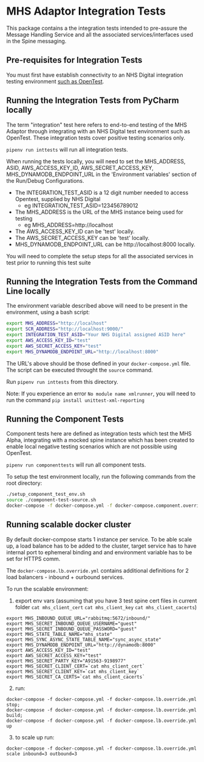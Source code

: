 # MHS Adaptor Integration Tests

This package contains a the integration tests intended to pre-assure the Message Handling Service and all the
associated services/interfaces used in the Spine messaging. 

## Pre-requisites for Integration Tests

You must first have establish connectivity to an NHS Digital integration testing environment [such as OpenTest](../../setup-opentest.md).

## Running the Integration Tests from PyCharm locally

The term "integration" test here refers to end-to-end testing of the MHS Adaptor through integrating with an NHS Digital 
test environment such as OpenTest. These integration tests cover positive testing scenarios
only.

`pipenv run inttests` will run all integration tests.

When running the tests locally, you will need to set the MHS_ADDRESS, ASID, AWS_ACCESS_KEY_ID, AWS_SECRET_ACCESS_KEY, MHS_DYNAMODB_ENDPOINT_URL in the 'Environment variables' section of
 the Run/Debug Configurations.
- The INTEGRATION_TEST_ASID is a 12 digit number needed to access Opentest, supplied by NHS Digital
    - eg INTEGRATION_TEST_ASID=123456789012
- The MHS_ADDRESS is the URL of the MHS instance being used for testing
    - eg MHS_ADDRESS=http://localhost
- The AWS_ACCESS_KEY_ID can be 'test' locally.
- The AWS_SECRET_ACCESS_KEY can be 'test' locally.
- MHS_DYNAMODB_ENDPOINT_URL can be http://localhost:8000 locally.

You will need to complete the setup steps for all the associated services in test prior to running this test suite

## Running the Integration Tests from the Command Line locally

The environment variable described above will need to be present in the environment, using a bash script:

```bash
export MHS_ADDRESS="http://localhost"
export SCR_ADDRESS="http://localhost:9000/"
export INTEGRATION_TEST_ASID="Your NHS Digital assigned ASID here"
export AWS_ACCESS_KEY_ID="test"
export AWS_SECRET_ACCESS_KEY="test"
export MHS_DYNAMODB_ENDPOINT_URL="http://localhost:8000"
```
The URL's above should be those defined in your `docker-compose.yml` file. The script can be executed throught the `source` command.

Run `pipenv run inttests` from this directory.

Note:
If you experience an error `No module name xmlrunner`, you will need to run the command `pip install unittest-xml-reporting`

## Running the Component Tests

Component tests here are defined as integration tests which test the MHS Alpha, integrating with a mocked spine instance
which has been created to enable local negative testing scenarios which are not possible using OpenTest.

`pipenv run componenttests` will run all component tests.

To setup the test environment locally, run the following commands from the root directory:
```bash
./setup_component_test_env.sh
source ./component-test-source.sh
docker-compose -f docker-compose.yml -f docker-compose.component.override.yml -p custom_network up --build
```

## Running scalable docker cluster

By default docker-compose starts 1 instance per service. 
To be able scale up, a load balance has to be added to the cluster, 
target service has to have internal port to ephemeral binding
and and environment variable has to be set for HTTPS comm.

The `docker-compose.lb.override.yml` contains additional definitions for 2 load balancers - inbound + ourbound services.

To run the scalable environment:
1. export env vars (assuming that you have 3 test spine cert files in current folder `cat mhs_client_cert` `cat mhs_client_key` `cat mhs_client_cacerts`)
```
export MHS_INBOUND_QUEUE_URL="rabbitmq:5672/inbound/"
export MHS_SECRET_INBOUND_QUEUE_USERNAME="guest"
export MHS_SECRET_INBOUND_QUEUE_PASSWORD="guest"
export MHS_STATE_TABLE_NAME="mhs_state"
export MHS_SYNC_ASYNC_STATE_TABLE_NAME="sync_async_state"
export MHS_DYNAMODB_ENDPOINT_URL="http://dynamodb:8000"
export AWS_ACCESS_KEY_ID="test"
export AWS_SECRET_ACCESS_KEY="test"
export MHS_SECRET_PARTY_KEY="A91563-9198977"
export MHS_SECRET_CLIENT_CERT=`cat mhs_client_cert`
export MHS_SECRET_CLIENT_KEY=`cat mhs_client_key`
export MHS_SECRET_CA_CERTS=`cat mhs_client_cacerts`
```
2. run:
```
docker-compose -f docker-compose.yml -f docker-compose.lb.override.yml stop;
docker-compose -f docker-compose.yml -f docker-compose.lb.override.yml build; 
docker-compose -f docker-compose.yml -f docker-compose.lb.override.yml up
```
3. to scale up run: 
```.env
docker-compose -f docker-compose.yml -f docker-compose.lb.override.yml scale inbound=3 outbound=3
```